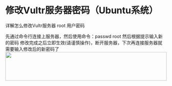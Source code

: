 # 修改Vultr服务器密码（Ubuntu系统）
详解怎么修改Vultr服务器 root 用户密码

先通过命令行连接上服务器，然后使用命令：passwd root
然后根据提示输入新的密码
修改完成之后立即生效(请谨慎操作)，断开服务器，下次再连接服务器就需要输入修改后的新密码了 
<a href="https://www.vultr.com/?ref=7539977"><img src="https://www.vultr.com/media/banner_1.png" width="100%" height="90"></a>
